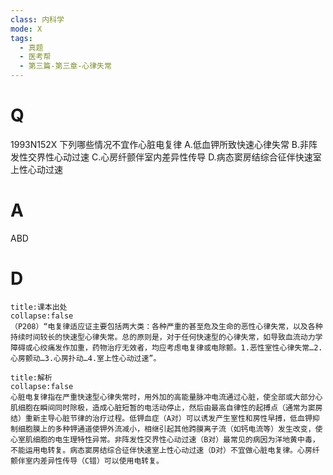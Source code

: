 ```yaml
---
class: 内科学
mode: X
tags:
  - 真题
  - 医考帮
  - 第三篇-第三章-心律失常
---
```


# Q
1993N152X 下列哪些情况不宜作心脏电复律
A.低血钾所致快速心律失常
B.非阵发性交界性心动过速
C.心房纤颤伴室内差异性传导
D.病态窦房结综合征伴快速室上性心动过速

# A
ABD
# D
```ad-note
title:课本出处
collapse:false
（P208）“电复律适应证主要包括两大类：各种严重的甚至危及生命的恶性心律失常，以及各种持续时间较长的快速型心律失常。总的原则是，对于任何快速型的心律失常，如导致血流动力学障碍或心绞痛发作加重，药物治疗无效者，均应考虑电复律或电除颤。1.恶性室性心律失常…2.心房颤动…3.心房扑动…4.室上性心动过速”。
```

```ad-summary
title:解析
collapse:false
心脏电复律指在严重快速型心律失常时，用外加的高能量脉冲电流通过心脏，使全部或大部分心肌细胞在瞬间同时除极，造成心脏短暂的电活动停止，然后由最高自律性的起搏点（通常为窦房结）重新主导心脏节律的治疗过程。低钾血症（A对）可以诱发产生室性和房性早搏，低血钾抑制细胞膜上的多种钾通道使钾外流减小，相继引起其他跨膜离子流（如钙电流等）发生改变，使心室肌细胞的电生理特性异常。非阵发性交界性心动过速（B对）最常见的病因为洋地黄中毒，不能运用电转复。病态窦房结综合征伴快速室上性心动过速（D对）不宜做心脏电复律。心房纤颤伴室内差异性传导（C错）可以使用电转复。
```

